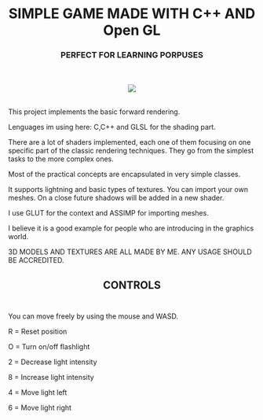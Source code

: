 <H1 ALIGN="CENTER">SIMPLE GAME MADE WITH C++ AND Open GL</H1>
<H3 ALIGN="CENTER">PERFECT FOR LEARNING PORPUSES</H3>
<p align="center"> 
 <br> 
    </br>

  <img src=https://user-images.githubusercontent.com/79087129/149583797-9c4f7c4e-a849-4e47-a69c-1e5ba857a72b.png>
   <br> 
    </br>
 
    
  This project implements the basic forward rendering.  
    
  Lenguages im using here: C,C++ and GLSL for the shading part.
  
  There are a lot of shaders implemented, each one of them focusing on one specific part of the classic rendering techniques. They go from the simplest tasks to the more complex ones.
  
  Most of the practical concepts are encapsulated in very simple classes. 
  
  It supports lightning and basic types of textures. You can import your own meshes. On a close future shadows will be added in a new shader.
  
  I use GLUT for the context and ASSIMP for importing meshes.
  
  I believe it is a good example for people who are introducing in the graphics world.
  
  3D MODELS AND TEXTURES ARE ALL MADE BY ME. ANY USAGE SHOULD BE ACCREDITED.
  </p>
 <p>
   <h2 align="center">CONTROLS<br> 
    </br></h2>
    
  You can move freely by using the mouse and WASD.
  
  R = Reset position
  
  O = Turn on/off flashlight
  
  2 = Decrease light intensity

  
  8 = Increase light intensity
  
  4 = Move light left
  
  6 = Move light right
  
  
  </p>  
